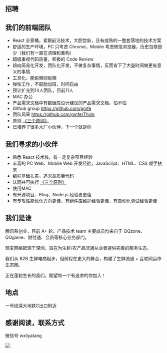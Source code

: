 招聘
---

## 我们的前端团队

- React 全家桶，紧跟前沿技术，大胆尝新，且有成熟的一整套落地的技术方案
- 舒适的生产环境，PC 只考虑 Chrome，Mobile 考虑微信浏览器，历史包袱很少（我们有一直在清理和重构）
- 超级重视代码质量，积极的 Code Review
- 趋向简易化开发，团队化开发，不做复杂事情，反而省下了大量时间做更有意义的事情
- 工具化，能偷懒则偷懒
- 弹性工作，不鼓励加班，时间自由
- 预计扩充到14人团队，目前11人
- MAC 办公
- 产品需求文档中有数据库设计建议的产品需求文档，怕不怕
- Github group https://github.com/gmfe
- 团队风采 https://github.com/gmfe/Think
- 原则 [《三个原则》](https://zhuanlan.zhihu.com/p/20395484)
- 已培养了很多大厂小伙伴，下一个就是你

## 我们寻求的小伙伴

- 熟悉 React 技术栈，有一定复杂项目经验
- 丰富的 PC Web、Mobile Web 开发经验，JavaScript、HTML、CSS 顺手拈来
- 编程基础扎实，追求高质量代码
- 认同并可执行 [《三个原则》](https://zhuanlan.zhihu.com/p/20395484)
- 使用MAC
- 有开源项目、Blog、Node.js 经验者更佳
- 有专攻性能优化方向更佳，有组件库维护经验更佳，有自动化测试经验更佳

## 我们是谁

腾讯系创业，目前 A+ 轮，产品技术 team 主要成员均来自于 QQzone、QQgame、财付通、会员等核心业务部门。

观麦网络起源于深圳，旨在为生鲜/农产品流通从业者提供完善的服务生态。

我们从 B2B 生鲜电商起步，但前程在更大的舞台，构建了生鲜流通 + 互联网运作生态圈。

正在蓬勃生长的我们，期望每一个有追求的你加入！

## 地点

一号线深大地铁C出口附近

## 感谢阅读，联系方式

微信号 wxliyatang

![](https://s2.ax1x.com/2019/02/22/kfEhLT.png)
